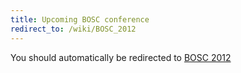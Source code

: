 ```yaml
---
title: Upcoming BOSC conference
redirect_to: /wiki/BOSC_2012
---
```


You should automatically be redirected to [BOSC 2012](/wiki/BOSC_2012)
